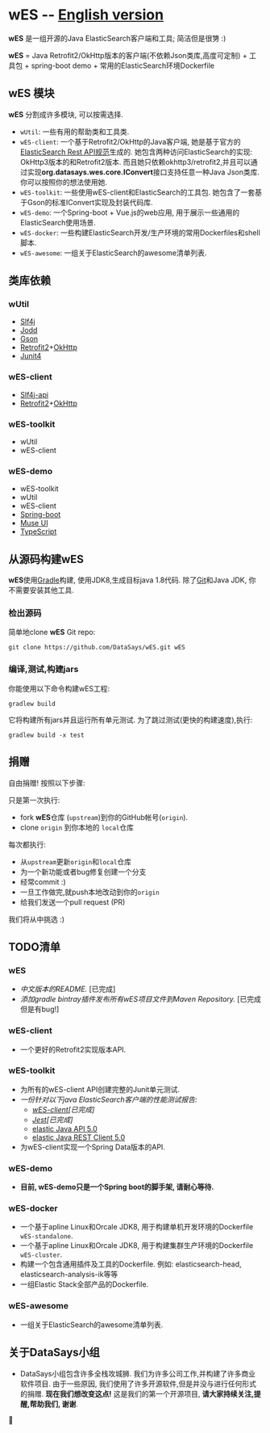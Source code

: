 wES -- [English version](https://github.com/DataSays/wES/blob/master/README.md)
====

**wES** 是一组开源的Java ElasticSearch客户端和工具; 简洁但是很勥 :)

**wES** = Java Retrofit2/OkHttp版本的客户端(不依赖Json类库,高度可定制) + 工具包 + spring-boot demo + 常用的ElasticSearch环境Dockerfile

## wES 模块

**wES** 分割成许多模块, 可以按需选择.
+ `wUtil`: 一些有用的帮助类和工具类.
+ `wES-client`: 一个基于Retrofit2/OkHttp的Java客户端, 她是基于官方的[ElasticSearch Rest API规范](https://github.com/elastic/elasticsearch/tree/master/rest-api-spec)生成的. 她包含两种访问ElasticSearch的实现: OkHttp3版本的和Retrofit2版本. 而且她只依赖okhttp3/retrofit2,并且可以通过实现**org.datasays.wes.core.IConvert**接口支持任意一种Java Json类库. 你可以按照你的想法使用她.
+ `wES-toolkit`: 一些使用wES-client和ElasticSearch的工具包. 她包含了一套基于Gson的标准IConvert实现及封装代码库.
+ `wES-demo`: 一个Spring-boot + Vue.js的web应用, 用于展示一些通用的ElasticSearch使用场景.
+ `wES-docker`: 一些构建ElasticSearch开发/生产环境的常用Dockerfiles和shell脚本.
+ `wES-awesome`: 一组关于ElasticSearch的awesome清单列表.

## 类库依赖
### wUtil
+ [Slf4j](http://www.slf4j.org)
+ [Jodd](http://jodd.org/)
+ [Gson](https://github.com/google/gson)
+ [Retrofit2](https://github.com/square/retrofit)+[OkHttp](https://github.com/square/okhttp)
+ [Junit4](http://junit.org/)

### wES-client
+ [Slf4j-api](http://www.slf4j.org)
+ [Retrofit2](https://github.com/square/retrofit)+[OkHttp](https://github.com/square/okhttp)

### wES-toolkit
+ wUtil
+ wES-client

### wES-demo
+ wES-toolkit
+ wUtil
+ wES-client
+ [Spring-boot](http://projects.spring.io/spring-boot/)
+ [Muse UI](https://github.com/museui/muse-ui)
+ [TypeScript](http://www.typescriptlang.org/)

## 从源码构建wES

**wES**使用[Gradle](http://gradle.org/)构建, 使用JDK8,生成目标java 1.8代码. 除了[Git](http://help.github.com/set-up-git-redirect)和Java JDK, 你不需要安装其他工具.

### 检出源码

简单地clone **wES** Git repo:

    git clone https://github.com/DataSays/wES.git wES

### 编译,测试,构建jars

你能使用以下命令构建wES工程:

    gradlew build

它将构建所有jars并且运行所有单元测试.
为了跳过测试(更快的构建速度),执行:

    gradlew build -x test

## 捐赠

自由捐赠! 按照以下步骤:

只是第一次执行:

+ fork **wES**仓库 (`upstream`)到你的GitHub帐号(`origin`).
+ clone `origin` 到你本地的 `local`仓库

每次都执行:

+ 从`upstream`更新`origin`和`local`仓库
+ 为一个新功能或者bug修复创建一个分支
+ 经常commit :)
+ 一旦工作做完,就push本地改动到你的`origin`
+ 给我们发送一个pull request (PR)

我们将从中挑选 :)

## TODO清单
### wES
+ _中文版本的README._ [已完成]
+ _添加gradle bintray插件发布所有wES项目文件到Maven Repository._ [已完成但是有bug!]

### wES-client
+ 一个更好的Retrofit2实现版本API.

### wES-toolkit
+ 为所有的wES-client API创建完整的Junit单元测试.
+ _一份针对以下java ElasticSearch客户端的性能测试报告:_
    - _[wES-client](https://github.com/DataSays/wES)[已完成]_
    - _[Jest](https://github.com/searchbox-io/Jest)[已完成]_
    - [elastic Java API 5.0](https://www.elastic.co/guide/en/elasticsearch/client/java-api/current/index.html)
    - [elastic Java REST Client 5.0](https://www.elastic.co/guide/en/elasticsearch/client/java-rest/current/index.html)
+ 为wES-client实现一个Spring Data版本的API.

### wES-demo
+ **目前, wES-demo只是一个Spring boot的脚手架, 请耐心等待.**

### wES-docker
+ 一个基于apline Linux和Orcale JDK8, 用于构建单机开发环境的Dockerfile `wES-standalone`.
+ 一个基于apline Linux和Orcale JDK8, 用于构建集群生产环境的Dockerfile `wES-cluster`.
+ 构建一个包含通用插件及工具的Dockerfile. 例如: elasticsearch-head, elasticsearch-analysis-ik等等
+ 一组Elastic Stack全部产品的Dockerfile.

### wES-awesome
+ 一组关于ElasticSearch的awesome清单列表.

## 关于DataSays小组
+ DataSays小组包含许多全栈攻城狮. 我们为许多公司工作,并构建了许多商业软件项目. 由于一些原因, 我们使用了许多开源软件,但是并没与进行任何形式的捐赠. **现在我们想改变这点!** 这是我们的第一个开源项目, **请大家持续关注,提醒,帮助我们, 谢谢**.

:rocket: